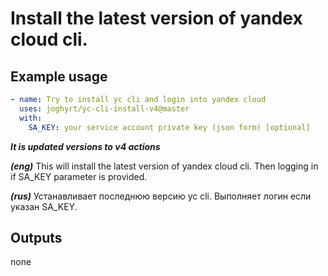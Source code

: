 # Install the latest version of yandex cloud cli.

## Example usage

```yaml
- name: Try to install yc cli and login into yandex cloud
  uses: joghyrt/yc-cli-install-v4@master
  with:
    SA_KEY: your service account private key (json form) [optional]

```

***It is updated versions to v4 actions***

***(eng)*** This will install the latest version of yandex cloud cli. Then logging in if SA_KEY parameter is provided. 

***(rus)*** Устанавливает последнюю версию yc cli. Выполняет логин если указан SA_KEY.


## Outputs

none
